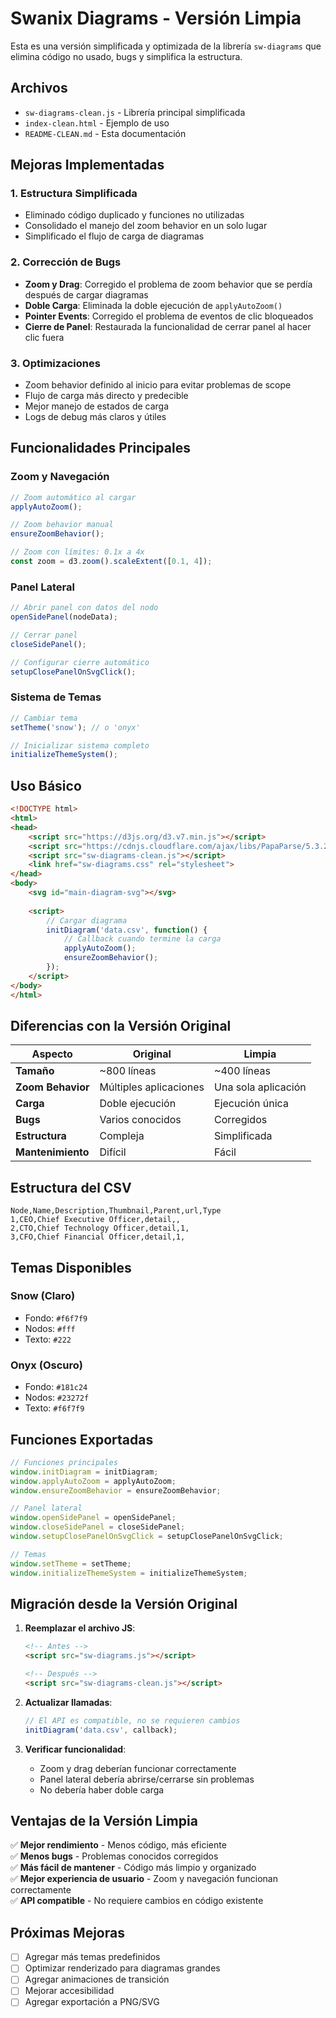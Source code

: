 # Swanix Diagrams - Versión Limpia

Esta es una versión simplificada y optimizada de la librería `sw-diagrams` que elimina código no usado, bugs y simplifica la estructura.

## Archivos

- `sw-diagrams-clean.js` - Librería principal simplificada
- `index-clean.html` - Ejemplo de uso
- `README-CLEAN.md` - Esta documentación

## Mejoras Implementadas

### 1. **Estructura Simplificada**
- Eliminado código duplicado y funciones no utilizadas
- Consolidado el manejo del zoom behavior en un solo lugar
- Simplificado el flujo de carga de diagramas

### 2. **Corrección de Bugs**
- **Zoom y Drag**: Corregido el problema de zoom behavior que se perdía después de cargar diagramas
- **Doble Carga**: Eliminada la doble ejecución de `applyAutoZoom()`
- **Pointer Events**: Corregido el problema de eventos de clic bloqueados
- **Cierre de Panel**: Restaurada la funcionalidad de cerrar panel al hacer clic fuera

### 3. **Optimizaciones**
- Zoom behavior definido al inicio para evitar problemas de scope
- Flujo de carga más directo y predecible
- Mejor manejo de estados de carga
- Logs de debug más claros y útiles

## Funcionalidades Principales

### Zoom y Navegación
```javascript
// Zoom automático al cargar
applyAutoZoom();

// Zoom behavior manual
ensureZoomBehavior();

// Zoom con límites: 0.1x a 4x
const zoom = d3.zoom().scaleExtent([0.1, 4]);
```

### Panel Lateral
```javascript
// Abrir panel con datos del nodo
openSidePanel(nodeData);

// Cerrar panel
closeSidePanel();

// Configurar cierre automático
setupClosePanelOnSvgClick();
```

### Sistema de Temas
```javascript
// Cambiar tema
setTheme('snow'); // o 'onyx'

// Inicializar sistema completo
initializeThemeSystem();
```

## Uso Básico

```html
<!DOCTYPE html>
<html>
<head>
    <script src="https://d3js.org/d3.v7.min.js"></script>
    <script src="https://cdnjs.cloudflare.com/ajax/libs/PapaParse/5.3.2/papaparse.min.js"></script>
    <script src="sw-diagrams-clean.js"></script>
    <link href="sw-diagrams.css" rel="stylesheet">
</head>
<body>
    <svg id="main-diagram-svg"></svg>
    
    <script>
        // Cargar diagrama
        initDiagram('data.csv', function() {
            // Callback cuando termine la carga
            applyAutoZoom();
            ensureZoomBehavior();
        });
    </script>
</body>
</html>
```

## Diferencias con la Versión Original

| Aspecto | Original | Limpia |
|---------|----------|--------|
| **Tamaño** | ~800 líneas | ~400 líneas |
| **Zoom Behavior** | Múltiples aplicaciones | Una sola aplicación |
| **Carga** | Doble ejecución | Ejecución única |
| **Bugs** | Varios conocidos | Corregidos |
| **Estructura** | Compleja | Simplificada |
| **Mantenimiento** | Difícil | Fácil |

## Estructura del CSV

```csv
Node,Name,Description,Thumbnail,Parent,url,Type
1,CEO,Chief Executive Officer,detail,,
2,CTO,Chief Technology Officer,detail,1,
3,CFO,Chief Financial Officer,detail,1,
```

## Temas Disponibles

### Snow (Claro)
- Fondo: `#f6f7f9`
- Nodos: `#fff`
- Texto: `#222`

### Onyx (Oscuro)
- Fondo: `#181c24`
- Nodos: `#23272f`
- Texto: `#f6f7f9`

## Funciones Exportadas

```javascript
// Funciones principales
window.initDiagram = initDiagram;
window.applyAutoZoom = applyAutoZoom;
window.ensureZoomBehavior = ensureZoomBehavior;

// Panel lateral
window.openSidePanel = openSidePanel;
window.closeSidePanel = closeSidePanel;
window.setupClosePanelOnSvgClick = setupClosePanelOnSvgClick;

// Temas
window.setTheme = setTheme;
window.initializeThemeSystem = initializeThemeSystem;
```

## Migración desde la Versión Original

1. **Reemplazar el archivo JS**:
   ```html
   <!-- Antes -->
   <script src="sw-diagrams.js"></script>
   
   <!-- Después -->
   <script src="sw-diagrams-clean.js"></script>
   ```

2. **Actualizar llamadas**:
   ```javascript
   // El API es compatible, no se requieren cambios
   initDiagram('data.csv', callback);
   ```

3. **Verificar funcionalidad**:
   - Zoom y drag deberían funcionar correctamente
   - Panel lateral debería abrirse/cerrarse sin problemas
   - No debería haber doble carga

## Ventajas de la Versión Limpia

✅ **Mejor rendimiento** - Menos código, más eficiente  
✅ **Menos bugs** - Problemas conocidos corregidos  
✅ **Más fácil de mantener** - Código más limpio y organizado  
✅ **Mejor experiencia de usuario** - Zoom y navegación funcionan correctamente  
✅ **API compatible** - No requiere cambios en código existente  

## Próximas Mejoras

- [ ] Agregar más temas predefinidos
- [ ] Optimizar renderizado para diagramas grandes
- [ ] Agregar animaciones de transición
- [ ] Mejorar accesibilidad
- [ ] Agregar exportación a PNG/SVG 